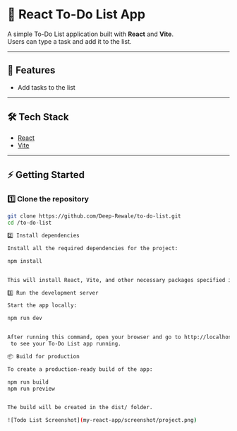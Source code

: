 # 📝 React To-Do List App

A simple To-Do List application built with **React** and **Vite**.  
Users can type a task and add it to the list.

---

## 🚀 Features
- Add tasks to the list

---

## 🛠️ Tech Stack
- [React](https://reactjs.org/)
- [Vite](https://vitejs.dev/)

---

## ⚡ Getting Started

### 1️⃣ Clone the repository
```bash
git clone https://github.com/Deep-Rewale/to-do-list.git
cd /to-do-list

2️⃣ Install dependencies

Install all the required dependencies for the project:

npm install


This will install React, Vite, and other necessary packages specified in package.json.

3️⃣ Run the development server

Start the app locally:

npm run dev


After running this command, open your browser and go to http://localhost:5173/
 to see your To-Do List app running.

📦 Build for production

To create a production-ready build of the app:

npm run build
npm run preview


The build will be created in the dist/ folder.

![Todo List Screenshot](my-react-app/screenshot/project.png)



